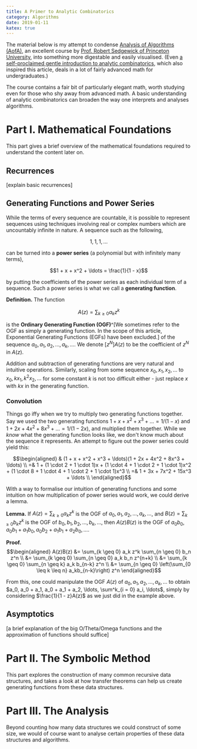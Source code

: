```yaml
---
title: A Primer to Analytic Combinatorics
category: Algorithms
date: 2019-01-11
katex: true
---
```


The material below is my attempt to condense [Analysis of Algorithms
(AofA)][aofa], an excellent course by [Prof. Robert Sedgewick of Princeton
University][rs], into something more digestable and easily visualised. (Even [a
self-proclaimed gentle introduction to analytic combinatorics][gentle-intro],
which also inspired this article, deals in a lot of fairly advanced math for
undergraduates.)

The course contains a fair bit of particularly elegant math, worth studying
even for those who shy away from advanced math. A basic understanding of
analytic combinatorics can broaden the way one interprets and analyses
algorithms.

[aofa]: https://www.coursera.org/learn/analysis-of-algorithms
[rs]: https://www.cs.princeton.edu/~rs/
[gentle-intro]: https://lipn.univ-paris13.fr/~nicodeme/nablus14/nafiles/gentle.pdf

# Part I. Mathematical Foundations

This part gives a brief overview of the mathematical foundations required to
understand the content later on.

## Recurrences

[explain basic recurrences]

## Generating Functions and Power Series

While the terms of every sequence are countable, it is possible to represent
sequences using techniques involving real or complex numbers which are
uncountably infinite in nature. A sequence such as the following,

$$1, 1, 1, \ldots$$

can be turned into a **power series** (a polynomial but with infinitely many
terms),

$$1 + x + x^2 + \ldots = \frac{1}{1 - x}$$

by putting the coefficients of the power series as each individual term of a
sequence. Such a power series is what we call a **generating function**.

**Definition.** The function

$$A(z) = \sum_{k \geq 0} a_k z^k$$

is the **Ordinary Generating Function (OGF)**^[We sometimes refer to the OGF as
simply a generating function. In the scope of this article, Exponential
Generating Functions (EGFs) have been excluded.] of the sequence $a_0, a_1,
a_2, \ldots, a_k, \ldots$. We denote $[z^N]A(z)$ to be the coefficient of $z^N$
in $A(z)$.

Addition and subtraction of generating functions are very natural and intuitive
operations. Similarly, scaling from some sequence $x_0, x_1, x_2, \ldots$ to
$x_0, kx_1, k^2x_2, \ldots$ for some constant $k$ is not too difficult either -
just replace $x$ with $kx$ in the generating function.

### Convolution

Things go iffy when we try to multiply two generating functions together. Say
we used the two generating functions $1 + x + x^2 + x^3 + \ldots = 1/(1 - x)$
and $1 + 2x + 4x^2 + 8x^3 + \ldots = 1/(1 - 2x)$, and multiplied them together.
While we *know* what the generating function looks like, we don't know much
about the sequence it represents. An attempt to figure out the power series
could yield this:

$$\begin{aligned}
   & (1 + x + x^2 + x^3 + \ldots)(1 + 2x + 4x^2 + 8x^3 + \ldots) \\
  =& 1 + (1 \cdot 2 + 1 \cdot 1)x + (1 \cdot 4 + 1 \cdot 2 + 1 \cdot 1)x^2 + (1
    \cdot 8 + 1 \cdot 4 + 1 \cdot 2 + 1 \cdot 1)x^3 \\
  =& 1 + 3x + 7x^2 + 15x^3 + \ldots \\
\end{aligned}$$

With a way to formalise our intuition of generating functions and some
intuition on how multiplication of power series would work, we could derive a
lemma.

**Lemma.** If $A(z) = \sum_{k \geq 0} a_k z^k$ is the OGF of $a_0, a_1, a_2,
\ldots, a_k, \ldots$, and $B(z) = \sum_{k \geq 0} b_k z^k$ is the OGF of $b_0,
b_1, b_2, \ldots, b_k, \ldots$, then $A(z)B(z)$ is the OGF of $a_0b_0, a_0b_1 +
a_1b_0, a_0b_2 + a_1b_1 + a_2b_0, \ldots$.

**Proof.** $$\begin{aligned}
  A(z)B(z) &= \sum_{k \geq 0} a_k z^k \sum_{n \geq 0} b_n z^n \\
    &= \sum_{k \geq 0} \sum_{n \geq 0} a_k b_n z^{n+k} \\
    &= \sum_{k \geq 0} \sum_{n \geq k} a_k b_{n-k} z^n \\
    &= \sum_{n \geq 0} \left(\sum_{0 \leq k \leq n} a_kb_{n-k}\right) z^n
\end{aligned}$$

From this, one could manipulate the OGF $A(z)$ of $a_0, a_1, a_2, \ldots,
a_k, \ldots$ to obtain $a_0, a_0 + a_1, a_0 + a_1 + a_2, \ldots, \sum^k_{i = 0}
a_i, \ldots$, simply by considering $\frac{1}{1 - z}A(z)$ as we just did in
the example above.

## Asymptotics

[a brief explanation of the big O/Theta/Omega functions and the approximation
of functions should suffice]

# Part II. The Symbolic Method

This part explores the construction of many common recursive data structures,
and takes a look at how transfer theorems can help us create generating
functions from these data structures.

# Part III. The Analysis

Beyond counting how many data structures we could construct of some size, we
would of course want to analyse certain properties of these data structures and
algorithms.


